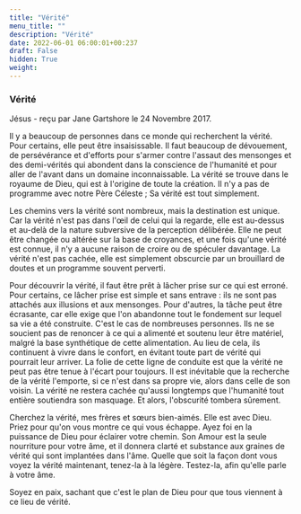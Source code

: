 ```yaml
---
title: "Vérité"
menu_title: ""
description: "Vérité"
date: 2022-06-01 06:00:01+00:237
draft: False
hidden: True
weight:
---
```

### Vérité

Jésus - reçu par Jane Gartshore le 24 Novembre 2017.

Il y a beaucoup de personnes dans ce monde qui recherchent la vérité. Pour certains, elle peut être insaisissable. Il faut beaucoup de dévouement, de persévérance et d'efforts pour s'armer contre l'assaut des mensonges et des demi-vérités qui abondent dans la conscience de l'humanité et pour aller de l'avant dans un domaine inconnaissable. La vérité se trouve dans le royaume de Dieu, qui est à l'origine de toute la création. Il n'y a pas de programme avec notre Père Céleste ; Sa vérité est tout simplement.

Les chemins vers la vérité sont nombreux, mais la destination est unique.  Car la vérité n'est pas dans l'œil de celui qui la regarde, elle est au-dessus et au-delà de la nature subversive de la perception délibérée. Elle ne peut être changée ou altérée sur la base de croyances, et une fois qu'une vérité est connue, il n'y a aucune raison de croire ou de spéculer davantage. La vérité n'est pas cachée, elle est simplement obscurcie par un brouillard de doutes et un programme souvent perverti. 

Pour découvrir la vérité, il faut être prêt à lâcher prise sur ce qui est erroné. Pour certains, ce lâcher prise est simple et sans entrave : ils ne sont pas attachés aux illusions et aux mensonges. Pour d'autres, la tâche peut être écrasante, car elle exige que l'on abandonne tout le fondement sur lequel sa vie a été construite. C'est le cas de nombreuses personnes. Ils ne se soucient pas de renoncer à ce qui a alimenté et soutenu leur être matériel, malgré la base synthétique de cette alimentation. Au lieu de cela, ils continuent à vivre dans le confort, en évitant toute part de vérité qui pourrait leur arriver. La folie de cette ligne de conduite est que la vérité ne peut pas être tenue à l'écart pour toujours. Il est inévitable que la recherche de la vérité l'emporte, si ce n'est dans sa propre vie, alors dans celle de son voisin. La vérité ne restera cachée qu'aussi longtemps que l'humanité tout entière soutiendra son masquage. Et alors, l'obscurité tombera sûrement.

Cherchez la vérité, mes frères et sœurs bien-aimés. Elle est avec Dieu. Priez pour qu'on vous montre ce qui vous échappe. Ayez foi en la puissance de Dieu pour éclairer votre chemin. Son Amour est la seule nourriture pour votre âme, et il donnera clarté et substance aux graines de vérité qui sont implantées dans l'âme. Quelle que soit la façon dont vous voyez la vérité maintenant, tenez-la à la légère. Testez-la, afin qu'elle parle à votre âme.

Soyez en paix, sachant que c'est le plan de Dieu pour que tous viennent à ce lieu de vérité.
